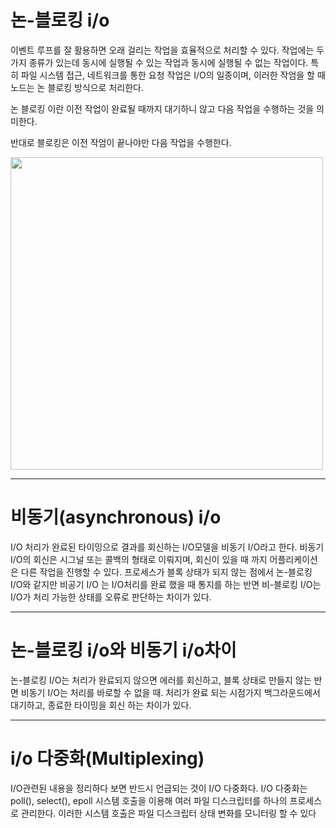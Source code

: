 # 논-블로킹 i/o

이벤트 루프를 잘 활용하면 오래 걸리는 작업을 효율적으로 처리할 수 있다. 작업에는 두 가지 종류가 있는데 동시에 실행될 수 있는 작업과 동시에 실행될 수 없는 작업이다. 특히 파일 시스템 접근, 네트워크를 통한 요청 작업은 I/O의 일종이며, 이러한 작엄을 할 때 노드는 논 블로킹 방식으로 처리한다.

논 블로킹 이란 이전 작업이 완료될 때까지 대기하니 않고 다음 작업을 수행하는 것을 의미한다.

반대로 블로킹은 이전 작엄이 끝나야만 다음 작업을 수행한다.

<img src="https://grip.news/wp-content/uploads/2019/06/bio_01.gif" width="500">

---

# 비동기(asynchronous) i/o

I/O 처리가 완료된 타이밍으로 결과를 회신하는 I/O모델을 비동기 I/O라고 한다. 비동기 I/O의 회신은 시그널 또는 콜백의 형태로 이뤄지며, 회신이 있을 때 까지 어플리케이션은 다른 작업을 진행할 수 있다. 프로세스가 블록 상태가 되지 않는 점에서 논-블로킹 I/O와 같지만 비공기 I/O 는 I/O처리를 완료 했을 때 통지를 하는 반면 비-블로킹 I/O는 I/O가 처리 가능한 상태를 오류로 판단하는 차이가 있다.

---

# 논-블로킹 i/o와 비동기 i/o차이

논-블로킹 I/O는 처리가 완료되지 않으면 에러를 회신하고, 블록 상태로 만들지 않는 반면 비동기 I/O는 처리를 바로할 수 없을 때. 처리가 완료 되는 시점가지 백그라운드에서 대기하고, 종료한 타이밍을 회신 하는 차이가 있다.

---

# i/o 다중화(Multiplexing)

I/O관련된 내용을 정리하다 보면 반드시 언급되는 것이 I/O 다중화다. I/O 다중화는 poll(), select(), epoll 시스템 호출을 이용해 여러 파일 디스크립터를 하나의 프로세스로 관리한다. 이러한 시스템 호출은 파일 디스크립터 상태 변화를 모니터링 할 수 있다
